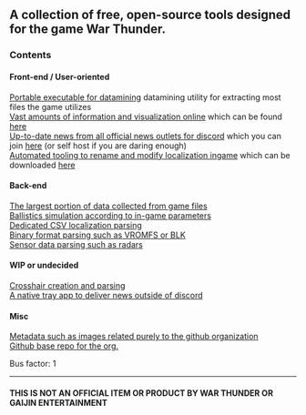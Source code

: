## A collection of free, open-source tools designed for the game War Thunder.

### Contents

#### Front-end / User-oriented
[Portable executable for datamining](https://github.com/Warthunder-Open-Source-Foundation/wt_ext_cli) datamining utility for extracting most files the game utilizes  
[Vast amounts of information and visualization online](https://github.com/Warthunder-Open-Source-Foundation/wt_data_sheets_wasm) which can be found [here](https://wt.flareflo.dev)  
[Up-to-date news from all official news outlets for discord](https://github.com/Warthunder-Open-Source-Foundation/wt_event_handler) which you can join [here](https://discord.com/invite/pWM7y2Uy) (or self host if you are daring enough)  
[Automated tooling to rename and modify localization ingame](https://github.com/Warthunder-Open-Source-Foundation/wt_custom_lang) which can be downloaded [here](https://github.com/Warthunder-Open-Source-Foundation/wt_custom_lang/releases)  

#### Back-end
[The largest portion of data collected from game files](https://github.com/Warthunder-Open-Source-Foundation/wt_datamine_extractor)  
[Ballistics simulation according to in-game parameters](https://github.com/Warthunder-Open-Source-Foundation/wt_ballistics_calc)  
[Dedicated CSV localization parsing](https://github.com/Warthunder-Open-Source-Foundation/wt_csv)  
[Binary format parsing such as VROMFS or BLK](https://github.com/Warthunder-Open-Source-Foundation/wt_blk)  
[Sensor data parsing such as radars](https://github.com/Warthunder-Open-Source-Foundation/wt_sensor)  

#### WIP or undecided
[Crosshair creation and parsing](https://github.com/Warthunder-Open-Source-Foundation/wt_crosshair)  
[A native tray app to deliver news outside of discord](https://github.com/Warthunder-Open-Source-Foundation/wt_desktop_news)  

#### Misc
[Metadata such as images related purely to the github organization](https://github.com/Warthunder-Open-Source-Foundation/meta)  
[Github base repo for the org.](https://github.com/Warthunder-Open-Source-Foundation/.github)  

Bus factor: 1

<hr>

#### THIS IS NOT AN OFFICIAL ITEM OR PRODUCT BY WAR THUNDER OR GAIJIN ENTERTAINMENT
